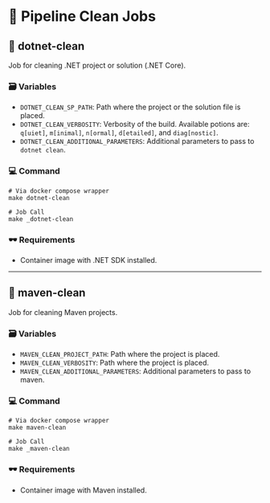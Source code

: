 # 🧼 Pipeline Clean Jobs

## 🧹 dotnet-clean
Job for cleaning .NET project or solution (.NET Core).

### 🗃️ Variables
- `DOTNET_CLEAN_SP_PATH`: Path where the project or the solution file is placed.
- `DOTNET_CLEAN_VERBOSITY`: Verbosity of the build. Available potions are: `q[uiet]`, `m[inimal]`, `n[ormal]`, `d[etailed]`, and `diag[nostic]`.
- `DOTNET_CLEAN_ADDITIONAL_PARAMETERS`: Additional parameters to pass to `dotnet clean`.

### 💻 Command
```Shell
# Via docker compose wrapper
make dotnet-clean

# Job Call
make _dotnet-clean
```

### 🕶️ Requirements
- Container image with .NET SDK installed.

---

## 🧹 maven-clean
Job for cleaning Maven projects.

### 🗃️ Variables
- `MAVEN_CLEAN_PROJECT_PATH`: Path where the project is placed.
- `MAVEN_CLEAN_VERBOSITY`: Path where the project is placed.
- `MAVEN_CLEAN_ADDITIONAL_PARAMETERS`: Additional parameters to pass to maven.

### 💻 Command
```Shell
# Via docker compose wrapper
make maven-clean

# Job Call
make _maven-clean
```

### 🕶️ Requirements
- Container image with Maven installed.
